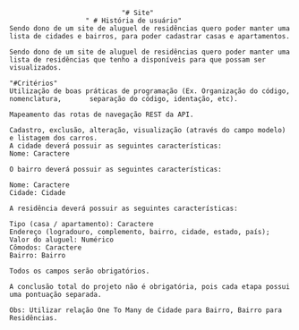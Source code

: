                                 "# Site" 
                       " # História de usuário"
    Sendo dono de um site de aluguel de residências quero poder manter uma lista de cidades e bairros, para poder cadastrar casas e apartamentos.

    Sendo dono de um site de aluguel de residências quero poder manter uma lista de residências que tenho a disponíveis para que possam ser visualizados.

    "#Critérios"
    Utilização de boas práticas de programação (Ex. Organização do código, nomenclatura,       separação do código, identação, etc).

    Mapeamento das rotas de navegação REST da API.

    Cadastro, exclusão, alteração, visualização (através do campo modelo) e listagem dos carros. 
    A cidade deverá possuir as seguintes características:
    Nome: Caractere 

    O bairro deverá possuir as seguintes características:

    Nome: Caractere 
    Cidade: Cidade 

    A residência deverá possuir as seguintes características:

    Tipo (casa / apartamento): Caractere 
    Endereço (logradouro, complemento, bairro, cidade, estado, país);
    Valor do aluguel: Numérico 
    Cômodos: Caractere 
    Bairro: Bairro 

    Todos os campos serão obrigatórios.

    A conclusão total do projeto não é obrigatória, pois cada etapa possui uma pontuação separada. 

    Obs: Utilizar relação One To Many de Cidade para Bairro, Bairro para Residências.